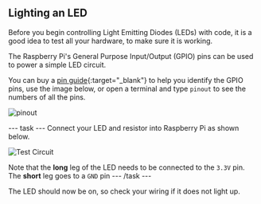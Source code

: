 ## Lighting an LED

Before you begin controlling Light Emitting Diodes (LEDs) with code, it is a good idea to test all your hardware, to make sure it is working.

The Raspberry Pi's General Purpose Input/Output (GPIO) pins can be used to power a simple LED circuit.

You can buy a [pin guide](https://thepihut.com/products/gpio-reference-board-model-b-plus-and-a-plus?ref=isp_rel_prd&isp_ref_pos=5){:target="_blank"} to help you identify the GPIO pins, use the image below, or open a terminal and type `pinout` to see the numbers of all the pins.

![pinout](images/pinout.png)

--- task ---
Connect your LED and resistor into Raspberry Pi as shown below.

![Test Circuit](images/led-3v3.png)

Note that the **long** leg of the LED needs to be connected to the `3.3V` pin. The **short** leg goes to a `GND` pin
--- /task ---

The LED should now be on, so check your wiring if it does not light up.
